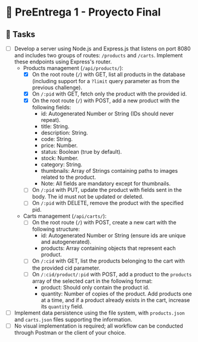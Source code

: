 # 🚀 PreEntrega 1 - Proyecto Final

## 📃 Tasks
- [ ] Develop a server using Node.js and Express.js that listens on port 8080 and includes two groups of routes: `/products` and `/carts`. Implement these endpoints using Express's router.
  - Products management (`/api/products/`):
    - [x] On the root route (`/`) with GET, list all products in the database (including support for a `?limit` query parameter as from the previous challenge).
    - [x] On `/:pid` with GET, fetch only the product with the provided id.
    - [x] On the root route (`/`) with POST, add a new product with the following fields:
      - id: Autogenerated Number or String (IDs should never repeat).
      - title: String.
      - description: String.
      - code: String.
      - price: Number.
      - status: Boolean (true by default).
      - stock: Number.
      - category: String.
      - thumbnails: Array of Strings containing paths to images related to the product.
      - Note: All fields are mandatory except for thumbnails.
    - [ ] On `/:pid` with PUT, update the product with fields sent in the body. The id must not be updated or deleted.
    - [ ] On `/:pid` with DELETE, remove the product with the specified pid.
  - Carts management (`/api/carts/`):
    - [ ] On the root route (`/`) with POST, create a new cart with the following structure:
      - id: Autogenerated Number or String (ensure ids are unique and autogenerated).
      - products: Array containing objects that represent each product.
    - [ ] On `/:cid` with GET, list the products belonging to the cart with the provided cid parameter.
    - [ ] On `/:cid/product/:pid` with POST, add a product to the `products` array of the selected cart in the following format:
      - product: Should only contain the product id.
      - quantity: Number of copies of the product. Add products one at a time, and if a product already exists in the cart, increase its `quantity` field.
- [ ] Implement data persistence using the file system, with `products.json` and `carts.json` files supporting the information.
- [ ] No visual implementation is required; all workflow can be conducted through Postman or the client of your choice.
